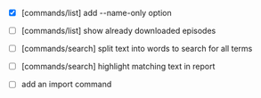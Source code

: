 * [x] [commands/list] add --name-only option
* [ ] [commands/list] show already downloaded episodes

* [ ] [commands/search] split text into words to search for all terms
* [ ] [commands/search] highlight matching text in report

* [ ] add an import command
